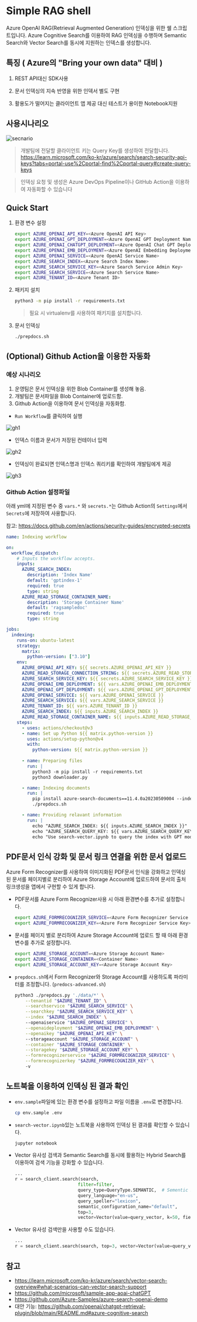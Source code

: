 # Simple RAG shell

Azure OpenAI RAG(Retrieval Augmented Generation) 인덱싱을 위한 쉘 스크립트입니다.
Azure Cognitive Search를 이용하여 RAG 인덱싱을 수행하며 Semantic Search와 Vector Search를 동시에 지원하는 인덱스를 생성합니다.

## 특징 ( Azure의 "Bring your own data" 대비 )

1. REST API대신 SDK사용

2. 문서 인덱싱의 지속 반영을 위한 인덱서 별도 구현 

3. 활용도가 떨어지는 클라이언트 앱 제공 대신 테스트가 용이한 Notebook지원
 
## 사용시나리오

![secnario](./image/seqdiagram.png)

> 개발팀에 전달할 클라이언트 키는 Query Key를 생성하여 전달합니다.
> https://learn.microsoft.com/ko-kr/azure/search/search-security-api-keys?tabs=portal-use%2Cportal-find%2Cportal-query#create-query-keys

> 인덱싱 요청 및 생성은 Azure DevOps Pipeline이나 GitHub Action을 이용하여 자동화할 수 있습니다

## Quick Start

1. 환경 변수 설정

    ```bash
    export AZURE_OPENAI_API_KEY=<Azure OpenAI API Key>
    export AZURE_OPENAI_GPT_DEPLOYMENT=<Azure OpenAI GPT Deployment Name>
    export AZURE_OPENAI_CHATGPT_DEPLOYMENT=<Azure OpenAI Chat GPT Deployment Name>
    export AZURE_OPENAI_EMB_DEPLOYMENT=<Azure OpenAI Embedding Deployment Name>
    export AZURE_OPENAI_SERVICE=<Azure OpenAI Service Name>
    export AZURE_SEARCH_INDEX=<Azure Search Index Name>
    export AZURE_SEARCH_SERVICE_KEY=<Azure Search Service Admin Key>
    export AZURE_SEARCH_SERVICE=<Azure Search Service Name>
    export AZURE_TENANT_ID=<Azure Tenant ID>

    ```

2. 패키지 설치

    ```bash
    python3 -m pip install -r requirements.txt
    ```

    > 필요 시 virtualenv를 사용하여 패키지를 설치합니다.


3. 문서 인덱싱

    ```bash
    ./prepdocs.sh
    ```

## (Optional) Github Action을 이용한 자동화

### 예상 시나리오

1. 운영팀은 문서 인덱싱을 위한 Blob Container를 생성해 놓음. 
2. 개발팀은 문서파일을 Blob Container에 업로드함.
3. Github Action을 이용하여 문서 인덱싱을 자동화함.

  * `Run Workflow`를 클릭하여 실행

![gh1](./image/githubaction1.png)

  * 인덱스 이름과 문서가 저장된 컨테이너 입력

![gh2](./image/githubaction2.png)

  * 인덱싱이 완료되면 인덱스명과 인덱스 쿼리키를 확인하여 개발팀에게 제공

![gh3](./image/githubaction3.png)   

### Github Action 설정파일

아래 yml에 지정된 변수 중 `vars.*` 와 `secrets.*`는 Github Action의 `Settings`에서 `Secrets`에 저장하여 사용합니다.

참고: https://docs.github.com/en/actions/security-guides/encrypted-secrets

```yml
name: Indexing workflow

on:
  workflow_dispatch:
    # Inputs the workflow accepts.
    inputs:            
      AZURE_SEARCH_INDEX:
        description: 'Index Name'
        default: 'gptindex-1'
        required: true      
        type: string    
      AZURE_READ_STORAGE_CONTAINER_NAME:
        description: 'Storage Container Name'
        default: 'ragsampledoc'
        required: true      
        type: string

jobs:
  indexing:
    runs-on: ubuntu-latest
    strategy:
      matrix:
        python-version: ["3.10"]
    env:
      AZURE_OPENAI_API_KEY: ${{ secrets.AZURE_OPENAI_API_KEY }}
      AZURE_READ_STORAGE_CONNECTION_STRING: ${{ secrets.AZURE_READ_STORAGE_CONNECTION_STRING }}
      AZURE_SEARCH_SERVICE_KEY: ${{ secrets.AZURE_SEARCH_SERVICE_KEY }}
      AZURE_OPENAI_EMB_DEPLOYMENT: ${{ vars.AZURE_OPENAI_EMB_DEPLOYMENT }}
      AZURE_OPENAI_GPT_DEPLOYMENT: ${{ vars.AZURE_OPENAI_GPT_DEPLOYMENT }}
      AZURE_OPENAI_SERVICE: ${{ vars.AZURE_OPENAI_SERVICE }}
      AZURE_SEARCH_SERVICE: ${{ vars.AZURE_SEARCH_SERVICE }}
      AZURE_TENANT_ID: ${{ vars.AZURE_TENANT_ID }}
      AZURE_SEARCH_INDEX: ${{ inputs.AZURE_SEARCH_INDEX }}
      AZURE_READ_STORAGE_CONTAINER_NAME: ${{ inputs.AZURE_READ_STORAGE_CONTAINER_NAME }}
    steps:
      - uses: actions/checkout@v3
      - name: Set up Python ${{ matrix.python-version }}
        uses: actions/setup-python@v4
        with:
          python-version: ${{ matrix.python-version }}           
            
      - name: Preparing files
        run: |
          python3 -m pip install -r requirements.txt
          python3 downloader.py

      - name: Indexing documents
        run: |
          pip install azure-search-documents==11.4.0a20230509004 --index-url=https://pkgs.dev.azure.com/azure-sdk/public/_packaging/azure-sdk-for-python/pypi/simple/
          ./prepdocs.sh    

      - name: Providing relavant information
        run: |
          echo "AZURE_SEARCH_INDEX: ${{ inputs.AZURE_SEARCH_INDEX }}"
          echo "AZURE_SEARCH_QUERY_KEY: ${{ vars.AZURE_SEARCH_QUERY_KEY }}"
          echo "Use search-vector.ipynb to query the index with GPT models"
```

## PDF문서 인식 강화 및 문서 링크 연결을 위한 문서 업로드

Azure Form Recognizer를 사용하여 이미지화된 PDF문서 인식을 강화하고 인덱싱 된 문서를 페이지별로 분리하여 Azure Storage Account에 업로드하여 문서의 출처 링크생성을 앱에서 구현할 수 있게 합니다.

* PDF문서를 Azure Form Recognizer사용 시 아래 환경변수를 추가로 설정합니다.

    ```bash
    export AZURE_FORMRECOGNIZER_SERVICE=<Azure Form Recognizer Service Name>
    export AZURE_FORMRECOGNIZER_KEY=<Azure Form Recognizer Service Key>
    ```
   
* 문서를 페이지 별로 분리하여 Azure Storage Account에 업로드 할 때 아래 환경변수를 추가로 설정합니다.

    ```bash
    export AZURE_STORAGE_ACCOUNT=<Azure Storage Account Name>
    export AZURE_STORAGE_CONTAINER=<Container Name>
    export AZURE_STORAGE_ACCOUNT_KEY=<Azure Storage Account Key>
    ```
    
* `prepdocs.sh`에서 Form Recognizer와 Storage Account를 사용하도록 파라미터를 조정합니다. (`predocs-advanced.sh`)

    ```bash
    python3 ./prepdocs.py './data/*' \
        --tenantid "$AZURE_TENANT_ID" \
        --searchservice "$AZURE_SEARCH_SERVICE" \
        --searchkey "$AZURE_SEARCH_SERVICE_KEY" \
        --index "$AZURE_SEARCH_INDEX" \  
        --openaiservice "$AZURE_OPENAI_SERVICE" \
        --openaideployment "$AZURE_OPENAI_EMB_DEPLOYMENT" \
        --openaikey "$AZURE_OPENAI_API_KEY" \        
        --storageaccount "$AZURE_STORAGE_ACCOUNT" \
        --container "$AZURE_STORAGE_CONTAINER" \
        --storagekey "$AZURE_STORAGE_ACCOUNT_KEY" \
        --formrecognizerservice "$AZURE_FORMRECOGNIZER_SERVICE" \
        --formrecognizerkey "$AZURE_FORMRECOGNIZER_KEY" \ 
        -v
    ```

## 노트북을 이용하여 인덱싱 된 결과 확인

* `env.sample`파일에 있는 환경 변수를 설정하고 파일 이름을 `.env`로 변경합니다.

    ```bash
    cp env.sample .env
    ```

* `search-vector.ipynb`있는 노트북을 사용하여 인덱싱 된 결과를 확인할 수 있습니다.

    ```bash
    jupyter notebook
    ```
* Vector 유사성 검색과 Semantic Search를 동시에 활용하는 Hybrid Search를 이용하여 검색 기능을 강화할 수 있습니다.

    ```python
    ...
    r = search_client.search(search, 
                            filter=filter,
                            query_type=QueryType.SEMANTIC,  # Sementic Search 부문
                            query_language="en-us", 
                            query_speller="lexicon", 
                            semantic_configuration_name="default", 
                            top=3,
                            vector=Vector(value=query_vector, k=50, fields="embedding") if query_vector else None) # Vector Search 부문
    ```

* Vector 유사성 검색만을 사용할 수도 있습니다.

    ```python
    ...
    r = search_client.search(search, top=3, vector=Vector(value=query_vector, k=50, fields="embedding") if query_vector else None)
    
    ```

## 참고

* https://learn.microsoft.com/ko-kr/azure/search/vector-search-overview#what-scenarios-can-vector-search-support
* https://github.com/microsoft/sample-app-aoai-chatGPT
* https://github.com/Azure-Samples/azure-search-openai-demo
* 대안 기능: https://github.com/openai/chatgpt-retrieval-plugin/blob/main/README.md#azure-cognitive-search